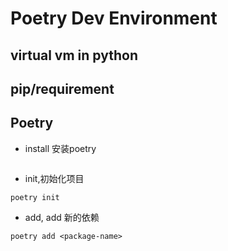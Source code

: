 # Poetry Dev Environment

## virtual vm in python
## pip/requirement
## Poetry

- install 安装poetry
```shell

```
- init,初始化项目
```shell
poetry init
```

- add, add 新的依赖
```shell
poetry add <package-name>
```
